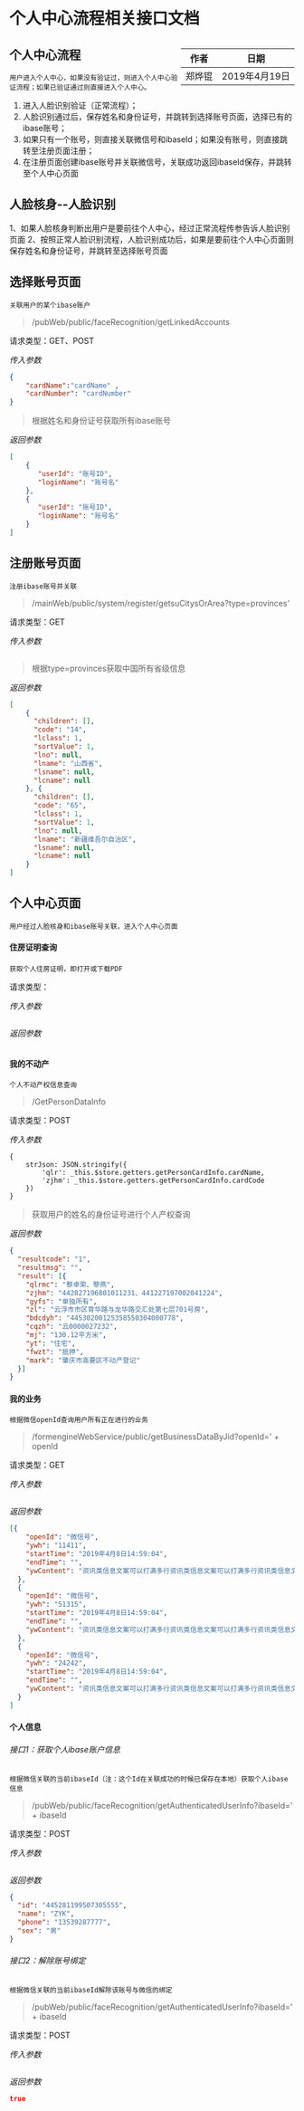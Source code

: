 # 个人中心流程相关接口文档

<div style="float:right">

|作者|日期|
|----|---|
|郑烨锟|2019年4月19日|

</div>

## 个人中心流程

    用户进入个人中心，如果没有验证过，则进入个人中心验证流程；如果已验证通过则直接进入个人中心。
    
1. 进入人脸识别验证（正常流程）；
2. 人脸识别通过后，保存姓名和身份证号，并跳转到选择账号页面，选择已有的ibase账号；
3. 如果只有一个账号，则直接关联微信号和ibaseId；如果没有账号，则直接跳转至注册页面注册；
4. 在注册页面创建ibase账号并关联微信号，关联成功返回ibaseId保存，并跳转至个人中心页面

## 人脸核身--人脸识别

1、如果人脸核身判断出用户是要前往个人中心，经过正常流程传参告诉人脸识别页面
2、按照正常人脸识别流程，人脸识别成功后，如果是要前往个人中心页面则保存姓名和身份证号，并跳转至选择账号页面

## 选择账号页面

    关联用户的某个ibase账户

> /pubWeb/public/faceRecognition/getLinkedAccounts

请求类型：GET、POST

*传入参数*
```json
{ 
    "cardName":"cardName" ,
    "cardNumber": "cardNumber"
}
```

> 根据姓名和身份证号获取所有ibase账号

*返回参数*
```json
[
    {
       "userId": "账号ID",
       "loginName": "账号名"
    },
    {
       "userId": "账号ID",
       "loginName": "账号名"
    }
]
```

## 注册账号页面

    注册ibase账号并关联

> /mainWeb/public/system/register/getsuCitysOrArea?type=provinces'

请求类型：GET

*传入参数*
```json
```

> 根据type=provinces获取中国所有省级信息

*返回参数*
```json
[
    {
      "children": [],
      "code": "14",
      "lclass": 1,
      "sortValue": 1,
      "lno": null,
      "lname": "山西省",
      "lsname": null,
      "lcname": null
    }, {
      "children": [],
      "code": "65",
      "lclass": 1,
      "sortValue": 1,
      "lno": null,
      "lname": "新疆维吾尔自治区",
      "lsname": null,
      "lcname": null
    }
]
```

## 个人中心页面

    用户经过人脸核身和ibase账号关联，进入个人中心页面

#### 住房证明查询

    获取个人住房证明，即打开或下载PDF

请求类型：

*传入参数*
```json

```

*返回参数*
```json

```

#### 我的不动产

    个人不动产权信息查询

> /GetPersonDataInfo

请求类型：POST

*传入参数*
```
{
    strJson: JSON.stringify({
        'qlr': _this.$store.getters.getPersonCardInfo.cardName,
        'zjhm': _this.$store.getters.getPersonCardInfo.cardCode
    })
}
```
> 获取用户的姓名的身份证号进行个人产权查询

*返回参数*
```json
{
  "resultcode": "1",
  "resultmsg": "",
  "result": [{
    "qlrmc": "黎卓荣、黎燕",
    "zjhm": "442827196801011231、441227197002041224",
    "gyfs": "单独所有",
    "zl": "云浮市市区育华路与龙华路交汇处第七层701号房",
    "bdcdyh": "44530200125358550304000778",
    "cqzh": "云0000027232",
    "mj": "130.12平方米",
    "yt": "住宅",
    "fwzt": "抵押",
    "mark": "肇庆市高要区不动产登记"
  }]
}
```

#### 我的业务

    根据微信openId查询用户所有正在进行的业务

> /formengineWebService/public/getBusinessDataByJid?openId=' + openId

请求类型：GET

*传入参数*
```json
```

*返回参数*
```json
[{
    "openId": "微信号",
    "ywh": "11411",
    "startTime": "2019年4月8日14:59:04",
    "endTime": "",
    "ywContent": "资讯类信息文案可以打满多行资讯类信息文案可以打满多行资讯类信息文案可以打满多行。资讯类信息文案可以打满多行资讯类信息文案可以打满多行资讯类信息文案可以打满多行。资讯类信息文案可以打满多行资讯类信息文案可以打满多行资讯类信息文案可以打满多行。资讯类信息文案可以打满多行资讯类信息文案可以打满多行资讯类信息文案可以打满多行。"
  },
  {
    "openId": "微信号",
    "ywh": "51315",
    "startTime": "2019年4月8日14:59:04",
    "endTime": "",
    "ywContent": "资讯类信息文案可以打满多行资讯类信息文案可以打满多行资讯类信息文案可以打满多行。资讯类信息文案可以打满多行资讯类信息文案可以打满多行资讯类信息文案可以打满多行。资讯类信息文案可以打满多行资讯类信息文案可以打满多行资讯类信息文案可以打满多行。资讯类信息文案可以打满多行资讯类信息文案可以打满多行资讯类信息文案可以打满多行。"
  },
  {
    "openId": "微信号",
    "ywh": "24242",
    "startTime": "2019年4月8日14:59:04",
    "endTime": "",
    "ywContent": "资讯类信息文案可以打满多行资讯类信息文案可以打满多行资讯类信息文案可以打满多行。资讯类信息文案可以打满多行资讯类信息文案可以打满多行资讯类信息文案可以打满多行。资讯类信息文案可以打满多行资讯类信息文案可以打满多行资讯类信息文案可以打满多行。资讯类信息文案可以打满多行资讯类信息文案可以打满多行资讯类信息文案可以打满多行。"
  }
]
```

#### 个人信息

###### 接口1：获取个人ibase账户信息

    根据微信关联的当前ibaseId（注：这个Id在关联成功的时候已保存在本地）获取个人ibase信息

> /pubWeb/public/faceRecognition/getAuthenticatedUserInfo?ibaseId=' + ibaseId

请求类型：POST

*传入参数*
```json
```

*返回参数*
```json
{
  "id": "445281199507305555",
  "name": "ZYK",
  "phone": "13539287777",
  "sex": "男"
}
```

###### 接口2：解除账号绑定

    根据微信关联的当前ibaseId解除该账号与微信的绑定

> /pubWeb/public/faceRecognition/getAuthenticatedUserInfo?ibaseId=' + ibaseId

请求类型：POST

*传入参数*
```json
```

*返回参数*
```json
true
```
